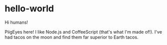 # hello-world

Hi humans!

PiigEyes here! I like Node.js and CoffeeScript (that's what I'm made of!).
I've had tacos on the moon and find them far superior to Earth tacos.
